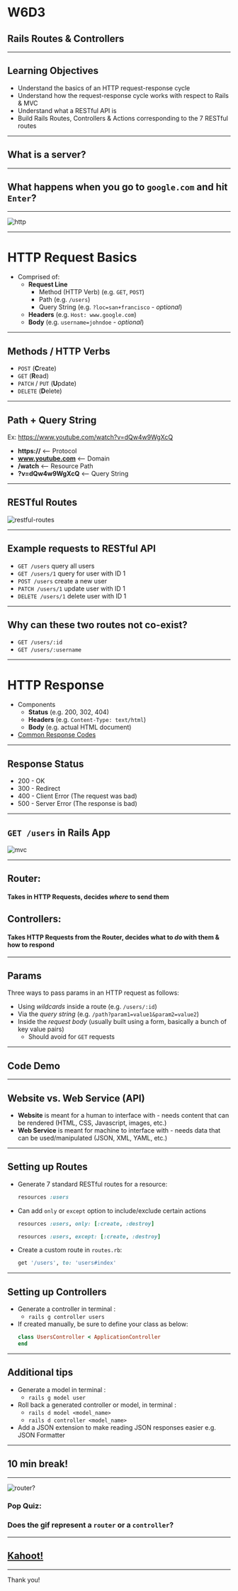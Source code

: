 # W6D3

## Rails Routes & Controllers


---

## Learning Objectives
+ Understand the basics of an HTTP request-response cycle
+ Understand how the request-response cycle works with respect to Rails & MVC
+ Understand what a RESTful API is
+ Build Rails Routes, Controllers & Actions corresponding to the 7 RESTful routes

---

## What is a server?


---

## What happens when you go to `google.com` and hit `Enter`?



---

![http](https://raw.githubusercontent.com/appacademy/sf-lecture-notes/master/rails/w6d3-rails-controllers/assets/basic-http-request.png?token=AK3MF7DJLFEUUVYVSBLSUSS7B2K5U)



---

# HTTP Request Basics
  * Comprised of:
    * **Request Line**
       * Method (HTTP Verb) (e.g. `GET`, `POST`)
       * Path (e.g. `/users`)
       * Query String (e.g. `?loc=san+francisco` - _optional_)
    * **Headers** (e.g. `Host: www.google.com`)
    * **Body** (e.g. `username=johndoe` - _optional_)


---

## Methods / HTTP Verbs

* `POST` (**C**reate)
* `GET` (**R**ead)
* `PATCH` / `PUT` (**U**pdate)
* `DELETE` (**D**elete)


---

## Path + Query String

Ex: https://www.youtube.com/watch?v=dQw4w9WgXcQ

+  **https://** <-- Protocol
+ **www.youtube.com** <-- Domain
+ **/watch** <-- Resource Path
+ **?v=dQw4w9WgXcQ** <-- Query String



---

## RESTful Routes

![restful-routes](https://raw.githubusercontent.com/appacademy/sf-lecture-notes/master/rails/w6d3-rails-controllers/assets/restful-routes.png?token=AK3MF7H4XYUE7NIG6AU2GO27B2OGQ)


---

## Example requests to RESTful API
  * `GET /users` query all users
  * `GET /users/1` query for user with ID 1
  * `POST /users` create a new user
  * `PATCH /users/1` update user with ID 1
  * `DELETE /users/1` delete user with ID 1
  

---

## Why can these two routes not co-exist?

* `GET /users/:id`
* `GET /users/:username`



---

# HTTP Response
  * Components
    * **Status** (e.g. 200, 302, 404)
    * **Headers** (e.g. `Content-Type: text/html`)
    * **Body** (e.g. actual HTML document)
  * [Common Response Codes](https://en.wikipedia.org/wiki/List_of_HTTP_status_codes)
  

---

## Response Status

* 200 - OK
* 300 - Redirect
* 400 - Client Error (The request was bad)
* 500 - Server Error (The response is bad)

---

## `GET /users` in Rails App

![mvc](https://camo.githubusercontent.com/40c8c3f6b10edc88340bb3a5c5b1646ba4276144/687474703a2f2f6d656469612e74756d626c722e636f6d2f66313435666130316464386361646432383533373139346465303063646135392f74756d626c725f696e6c696e655f6d7074717a6d5736426a31717a347267702e706e67)


---

## Router:
#### Takes in HTTP Requests, decides _where_ to send them

## Controllers:
#### Takes HTTP Requests from the Router, decides what to _do_ with them & how to respond 

---

## Params

Three ways to pass params in an HTTP request as follows:

* Using _wildcards_ inside a route (e.g. `/users/:id`)
* Via the _query string_ (e.g. `/path?param1=value1&param2=value2`)
* Inside the _request body_ (usually built using a form, basically a bunch of key value pairs)
  * Should avoid for `GET` requests


---

## Code Demo

---

## Website vs. Web Service (API)

* **Website** is meant for a human to interface with - needs content that can be rendered (HTML, CSS, Javascript, images, etc.)
* **Web Service** is meant for machine to interface with - needs data that can be used/manipulated (JSON, XML, YAML, etc.)


---

## Setting up Routes

* Generate 7 standard RESTful routes for a resource:
  ```rb
  resources :users
  ```
* Can add `only` or `except` option to include/exclude certain actions
  ```rb
  resources :users, only: [:create, :destroy]
  ```
  ```rb
  resources :users, except: [:create, :destroy]
  ```
* Create a custom route in `routes.rb`:
  ```rb
  get '/users', to: 'users#index'
  ```

---

## Setting up Controllers

* Generate a controller in terminal :
  * `rails g controller users`
* If created manually, be sure to define your class as below:
  ```rb
  class UsersController < ApplicationController
  end
  ```

---

## Additional tips

* Generate a model in terminal :
  * `rails g model user`
* Roll back a generated controller or model, in terminal :
  * `rails d model <model_name>`
  * `rails d controller <model_name>`
* Add a JSON extension to make reading JSON responses easier e.g. JSON Formatter
  
---

## 10 min break!

---

![router?](https://media2.giphy.com/media/rDroB384ydCvK/giphy.gif?cid=1521963e5a323e69347a35782e164fe2)

### Pop Quiz: 
### Does the gif represent a `router` or a `controller`?

---

## [Kahoot!](https://play.kahoot.it/v2/?quizId=93714b6e-51bf-46cb-a461-6064d1afd3ed)

---

Thank you! 
